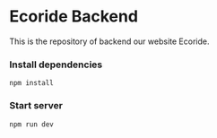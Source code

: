 # Ecoride Backend
This is the repository of backend our website Ecoride.

### Install dependencies 
```
npm install
```
### Start server
```
npm run dev
```
